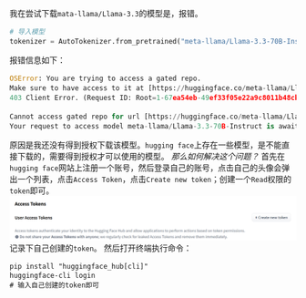
我在尝试下载`mata-llama/Llama-3.3`的模型是，报错。
```python
# 导入模型
tokenizer = AutoTokenizer.from_pretrained("meta-llama/Llama-3.3-70B-Instruct")
```

报错信息如下：
```python
OSError: You are trying to access a gated repo.
Make sure to have access to it at [https://huggingface.co/meta-llama/Llama-3.3-70B-Instruct.](https://huggingface.co/meta-llama/Llama-3.3-70B-Instruct.)
403 Client Error. (Request ID: Root=1-67ea54eb-49ef33f05e22a9c8011b48cb;cf7247cf-4b20-4637-9c02-ef892a964bbe)

Cannot access gated repo for url [https://huggingface.co/meta-llama/Llama-3.3-70B-Instruct/resolve/main/config.json.](https://huggingface.co/meta-llama/Llama-3.3-70B-Instruct/resolve/main/config.json.)
Your request to access model meta-llama/Llama-3.3-70B-Instruct is awaiting a review from the repo authors.
```

原因是我还没有得到授权下载该模型。`hugging face`上存在一些模型，是不能直接下载的，需要得到授权才可以使用的模型。
*那么如何解决这个问题？*
首先在`hugging face`网站上注册一个账号，然后登录自己的账号，点击自己的头像会弹出一个列表，点击`Access Token`，点击`Create new token`；创建一个`Read`权限的`token`即可。
![access token](./images/hugging_face_access_token.png)
记录下自己创建的`token`。
然后打开终端执行命令：
```shell
pip install "huggingface_hub[cli]"
huggingface-cli login
# 输入自己创建的token即可
```
